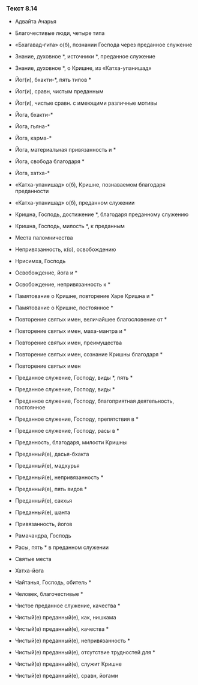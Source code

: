 ### Текст 8.14

- Адвайта Ачарья

- Благочестивые люди, четыре типа

- «Бхагавад-гита» о(б), познании Господа через преданное служение

- Знание, духовное *, источники *, преданное служение

- Знание, духовное *, о Кришне, из «Катха-упанишад»

- Йог(и), бхакти-*, пять типов *

- Йог(и), сравн, чистым преданным

- Йог(и), чистые сравн. с имеющими различные мотивы

- Йога, бхакти-*

- Йога, гьяна-*

- Йога, карма-*

- Йога, материальная привязанность и *

- Йога, свобода благодаря *

- Йога, хатха-*

- «Катха-упанишад» о(б), Кришне, познаваемом благодаря преданности

- «Катха-упанишад» о(б), преданном служении

- Кришна, Господь, достижение *, благодаря преданному служению

- Кришна, Господь, милость *, к преданным

- Места паломничества

- Непривязанность, к(о), освобождению

- Нрисимха, Господь

- Освобождение, йога и *

- Освобождение, непривязанность к *

- Памятование о Кришне, повторение Харе Кришна и *

- Памятование о Кришне, постоянное *

- Повторение святых имен, величайшее благословение от *

- Повторение святых имен, маха-мантра и *

- Повторение святых имен, преимущества

- Повторение святых имен, сознание Кришны благодаря *

- Повторение святых имен

- Преданное служение, Господу, виды *, пять *

- Преданное служение, Господу, виды *

- Преданное служение, Господу, благоприятная деятельность, постоянное

- Преданное служение, Господу, препятствия в *

- Преданное служение, Господу, расы в *

- Преданность, благодаря, милости Кришны

- Преданный(е), дасья-бхакта

- Преданный(е), мадхурья

- Преданный(е), непривязанность *

- Преданный(е), пять видов *

- Преданный(е), сакхья

- Преданный(е), шанта

- Привязанность, йогов

- Рамачандра, Господь

- Расы, пять * в преданном служении

- Святые места

- Хатха-йога

- Чайтанья, Господь, обитель *

- Человек, благочестивые *

- Чистое преданное служение, качества *

- Чистый(е) преданный(е), как, нишкама

- Чистый(е) преданный(е), качества *

- Чистый(е) преданный(е), непривязанность *

- Чистый(е) преданный(е), отсутствие трудностей для *

- Чистый(е) преданный(е), служит Кришне

- Чистый(е) преданный(е), сравн, йогами
	
